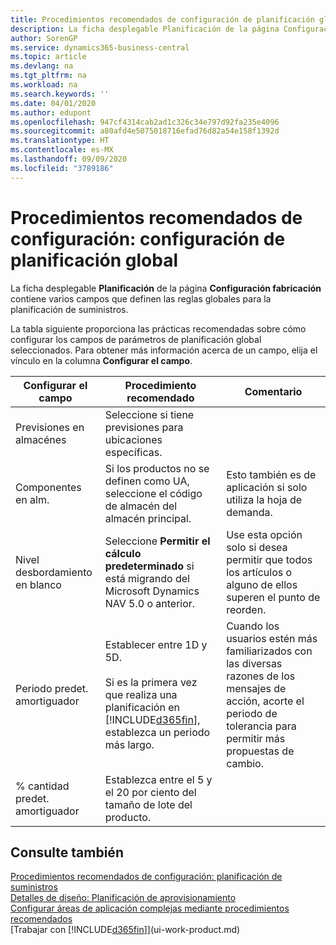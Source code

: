 ```yaml
---
title: Procedimientos recomendados de configuración de planificación global | Documentos de Microsoft
description: La ficha desplegable Planificación de la página Configuración fabricación contiene varios campos que definen las reglas globales para la planificación de suministros.
author: SorenGP
ms.service: dynamics365-business-central
ms.topic: article
ms.devlang: na
ms.tgt_pltfrm: na
ms.workload: na
ms.search.keywords: ''
ms.date: 04/01/2020
ms.author: edupont
ms.openlocfilehash: 947cf4314cab2ad1c326c34e797d92fa235e4096
ms.sourcegitcommit: a80afd4e5075018716efad76d82a54e158f1392d
ms.translationtype: HT
ms.contentlocale: es-MX
ms.lasthandoff: 09/09/2020
ms.locfileid: "3789186"
---
```

# <a name="setup-best-practices-global-planning-setup"></a>Procedimientos recomendados de configuración: configuración de planificación global
La ficha desplegable **Planificación** de la página **Configuración fabricación** contiene varios campos que definen las reglas globales para la planificación de suministros.  

 La tabla siguiente proporciona las prácticas recomendadas sobre cómo configurar los campos de parámetros de planificación global seleccionados. Para obtener más información acerca de un campo, elija el vínculo en la columna **Configurar el campo**.  

|Configurar el campo|Procedimiento recomendado|Comentario|  
|-----------------|-------------------|-------------|  
|Previsiones en almacénes|Seleccione si tiene previsiones para ubicaciones específicas.||  
|Componentes en alm.|Si los productos no se definen como UA, seleccione el código de almacén del almacén principal.|Esto también es de aplicación si solo utiliza la hoja de demanda.|  
|Nivel desbordamiento en blanco|Seleccione **Permitir el cálculo predeterminado** si está migrando del Microsoft Dynamics NAV 5.0 o anterior.|Use esta opción solo si desea permitir que todos los artículos o alguno de ellos superen el punto de reorden.|  
|Periodo predet. amortiguador|Establecer entre 1D y 5D.<br /><br /> Si es la primera vez que realiza una planificación en [!INCLUDE[d365fin](includes/d365fin_md.md)], establezca un periodo más largo.|Cuando los usuarios estén más familiarizados con las diversas razones de los mensajes de acción, acorte el periodo de tolerancia para permitir más propuestas de cambio.|  
|% cantidad predet. amortiguador|Establezca entre el 5 y el 20 por ciento del tamaño de lote del producto.||  

## <a name="see-also"></a>Consulte también  
 [Procedimientos recomendados de configuración: planificación de suministros](setup-best-practices-supply-planning.md)   
 [Detalles de diseño: Planificación de aprovisionamiento](design-details-supply-planning.md)   
 [Configurar áreas de aplicación complejas mediante procedimientos recomendados](set-up-complex-application-areas-using-best-practices.md)  
 [Trabajar con [!INCLUDE[d365fin](includes/d365fin_md.md)]](ui-work-product.md)
